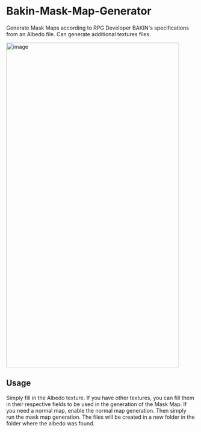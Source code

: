 # Bakin-Mask-Map-Generator
Generate Mask Maps according to RPG Developer BAKIN's specifications from an Albedo file. Can generate additional textures files.

<img width="459" height="861" alt="image" src="https://github.com/user-attachments/assets/bc31a1b0-0ef4-4263-ac6b-f02bbee4e9ee" />

## Usage
Simply fill in the Albedo texture. If you have other textures, you can fill them in their respective fields to be used in the generation of the Mask Map.
If you need a normal map, enable the normal map generation.
Then simply run the mask map generation.
The files will be created in a new folder in the folder where the albedo was found.
